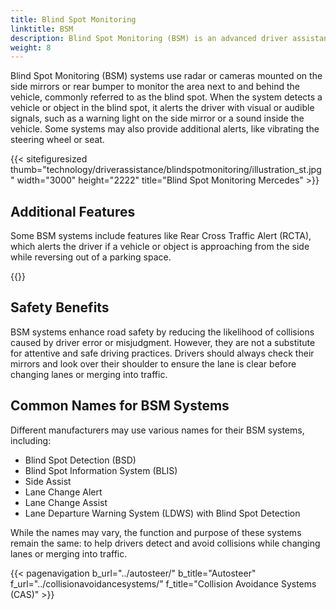 ```yaml
---
title: Blind Spot Monitoring
linktitle: BSM
description: Blind Spot Monitoring (BSM) is an advanced driver assistance system designed to help drivers detect and avoid collisions while changing lanes or merging into traffic.
weight: 8
---
```

<!-- markdownlint-disable MD033 -->

Blind Spot Monitoring (BSM) systems use radar or cameras mounted on the side mirrors or rear bumper to monitor the area next to and behind the vehicle, commonly referred to as the blind spot. When the system detects a vehicle or object in the blind spot, it alerts the driver with visual or audible signals, such as a warning light on the side mirror or a sound inside the vehicle. Some systems may also provide additional alerts, like vibrating the steering wheel or seat.

{{< sitefiguresized thumb="technology/driverassistance/blindspotmonitoring/illustration_st.jpg" width="3000" height="2222" title="Blind Spot Monitoring Mercedes" >}}

## Additional Features

Some BSM systems include features like Rear Cross Traffic Alert (RCTA), which alerts the driver if a vehicle or object is approaching from the side while reversing out of a parking space.

{{<evkxdisplayaddarticle />}}

## Safety Benefits

BSM systems enhance road safety by reducing the likelihood of collisions caused by driver error or misjudgment. However, they are not a substitute for attentive and safe driving practices. Drivers should always check their mirrors and look over their shoulder to ensure the lane is clear before changing lanes or merging into traffic.

## Common Names for BSM Systems

Different manufacturers may use various names for their BSM systems, including:

- Blind Spot Detection (BSD)
- Blind Spot Information System (BLIS)
- Side Assist
- Lane Change Alert
- Lane Change Assist
- Lane Departure Warning System (LDWS) with Blind Spot Detection

While the names may vary, the function and purpose of these systems remain the same: to help drivers detect and avoid collisions while changing lanes or merging into traffic.

{{< pagenavigation b_url="../autosteer/" b_title="Autosteer" f_url="../collisionavoidancesystems/" f_title="Collision Avoidance Systems (CAS)" >}}